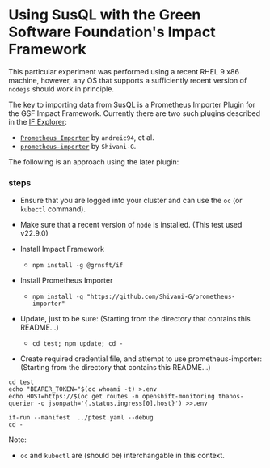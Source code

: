 # Using SusQL with the Green Software Foundation's Impact Framework

This particular experiment was performed using a recent RHEL 9 x86 machine,
however, any OS that supports a sufficiently recent version of `nodejs` should
work in principle.

The key to importing data from SusQL is a Prometheus Importer Plugin for the GSF Impact Framework.
Currently there are two such plugins described in the [IF Explorer](https://explorer.if.greensoftware.foundation):
- [`Prometheus Importer`](https://github.com/andreic94/if-prometheus-importer/blob/main/README.md) by `andreic94`, et al.
- [`prometheus-importer`](https://github.com/Shivani-G/prometheus-importer/blob/main/README.md) by `Shivani-G`.

The following is an approach using the later plugin:

### steps
- Ensure that you are logged into your cluster and can use the `oc` (or `kubectl` command).
- Make sure that a recent version of `node` is installed.  (This test used v22.9.0)
- Install Impact Framework
  - `npm install -g @grnsft/if`
- Install Prometheus Importer
  - `npm install -g "https://github.com/Shivani-G/prometheus-importer"`
- Update, just to be sure: (Starting from the directory that contains this README...)
  - `cd test; npm update; cd -`

- Create required credential file, and attempt to use prometheus-importer: (Starting from the directory that contains this README...)
```
cd test
echo "BEARER_TOKEN="$(oc whoami -t) >.env
echo HOST=https://$(oc get routes -n openshift-monitoring thanos-querier -o jsonpath='{.status.ingress[0].host}') >>.env

if-run --manifest  ../ptest.yaml --debug
cd -
```


Note:
- `oc` and `kubectl` are (should be) interchangable in this context.
